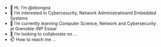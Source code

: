 - 👋 Hi, I’m @ebongoa
- 👀 I’m interested in Cybercesurity, Network Administratioand Embedded Systems
- 🌱 I’m currently learning Computer Science, Network and Cybersecurity at Grenoble-INP Esisar
- 💞️ I’m looking to collaborate on ...
- 📫 How to reach me ...

<!---
ebongoa/ebongoa is a ✨ special ✨ repository because its `README.md` (this file) appears on your GitHub profile.
You can click the Preview link to take a look at your changes.
--->
